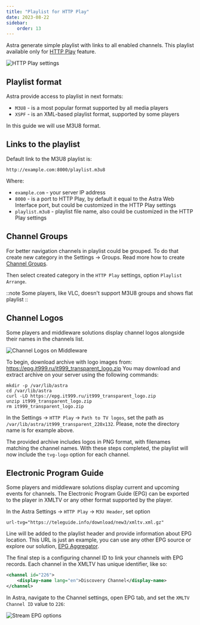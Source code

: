 ```yaml
---
title: "Playlist for HTTP Play"
date: 2023-08-22
sidebar:
    order: 13
---
```


Astra generate simple playlist with links to all enabled channels. This playlist available only for [HTTP Play](/astra/delivery/http-hls/http-play) feature.

![HTTP Play settings](https://cdn.cesbo.com/help/astra/delivery/http-hls/playlist/http-play.png)

## Playlist format

Astra provide access to playlist in next formats:

- `M3U8` - is a most popular format supported by all media players
- `XSPF` - is an XML-based playlist format, supported by some players

In this guide we will use M3U8 format.

## Links to the playlist

Default link to the M3U8 playlist is:

```
http://example.com:8000/playlist.m3u8
```

Where:

- `example.com` - your server IP address
- `8000` - is a port to HTTP Play, by default it equal to the Astra Web Interface port, but could be customized in the HTTP Play settings
- `playlist.m3u8` - playlist file name, also could be customized in the HTTP Play settings

## Channel Groups

For better navigation channels in playlist could be grouped. To do that create new category in the Settings -> Groups. Read more how to create [Channel Groups](/astra/admin-guide/settings/channel-groups).

Then select created category in the `HTTP Play` settings, option `Playlist Arrange`.

::note
Some players, like VLC, doesn't support M3U8 groups and shows flat playlist
::

## Channel Logos

Some players and middleware solutions display channel logos alongside their names in the channels list.

![Channel Logos on Middleware](https://cdn.cesbo.com/help/astra/delivery/http-hls/playlist/mw.jpg)

To begin, download archive with logo images from: https://epg.it999.ru/it999_transparent_logo.zip
You may download and extract archive on your server using the following commands:

```
mkdir -p /var/lib/astra
cd /var/lib/astra
curl -LO https://epg.it999.ru/it999_transparent_logo.zip
unzip it999_transparent_logo.zip
rm it999_transparent_logo.zip
```

In the Settings -> `HTTP Play` -> `Path to TV logos`, set the path as `/var/lib/astra/it999_transparent_220x132`. Please, note the directory name is for example above.

The provided archive includes logos in PNG format, with filenames matching the channel names. With these steps completed, the playlist will now include the `tvg-logo` option for each channel.

## Electronic Program Guide

Some players and middleware solutions display current and upcoming events for channels. The Electronic Program Guide (EPG) can be exported to the player in XMLTV or any other format supported by the player.

In the Astra Settings -> `HTTP Play` -> `M3U Header`, set option

```
url-tvg="https://teleguide.info/download/new3/xmltv.xml.gz"
```

Line will be added to the playlist header and provide information about EPG location.
This URL is just an example, you can use any other EPG source or explore our solution, [EPG Aggregator](/astra/admin-guide/stream/epg).

The final step is a configuring channel ID to link your channels with EPG records. Each channel in the XMLTV has unique identifier, like so:

```xml
<channel id="226">
    <display-name lang="en">Discovery Channel</display-name>
</channel>
```

In Astra, navigate to the Channel settings, open EPG tab, and set the `XMLTV Channel ID` value to `226`:

![Stream EPG options](https://cdn.cesbo.com/help/astra/delivery/http-hls/playlist/stream-epg.png)
